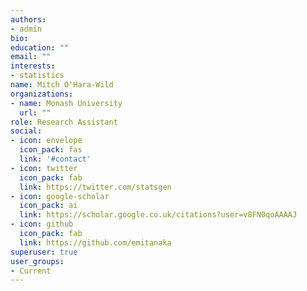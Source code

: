 ```yaml
---
authors:
- admin
bio: 
education: ""
email: ""
interests:
- statistics
name: Mitch O'Hara-Wild
organizations:
- name: Monash University
  url: ""
role: Research Assistant
social:
- icon: envelope
  icon_pack: fas
  link: '#contact'
- icon: twitter
  icon_pack: fab
  link: https://twitter.com/statsgen
- icon: google-scholar
  icon_pack: ai
  link: https://scholar.google.co.uk/citations?user=v8FN0qoAAAAJ
- icon: github
  icon_pack: fab
  link: https://github.com/emitanaka
superuser: true
user_groups:
- Current
---
```


